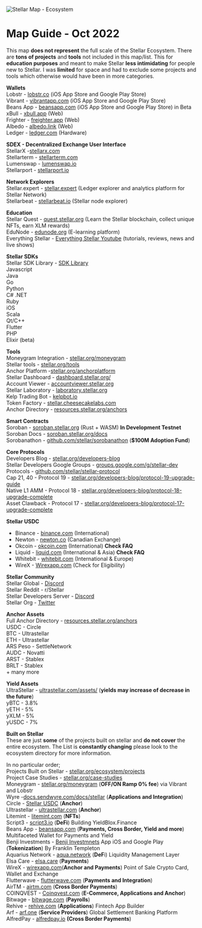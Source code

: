 ![Stellar Map - Ecosystem](https://user-images.githubusercontent.com/45983304/197403463-b0aae3cf-565d-42d9-8d40-c70278678998.png)


# Map Guide - Oct 2022  
This map **does not represent** the full scale of the Stellar Ecosystem. There are **tons of projects** and **tools** not included in this map/list. This for **education purposes** and meant to make Stellar **less intimidating** for people new to Stellar. I was **limited** for space and had to exclude some projects and tools which otherwise would have been in more categories.
  
**Wallets**  
Lobstr - [lobstr.co](https://lobstr.co) (iOS App Store and Google Play Store)  
Vibrant - [vibrantapp.com](https://vibrantapp.com) (iOS App Store and Google Play Store)  
Beans App - [beansapp.com](https://beansapp.com) (iOS App Store and Google Play Store) in Beta  
xBull - [xbull.app](https://xbull.app) (Web)  
Frighter - [freighter.app](https://freighter.app) (Web)  
Albedo - [albedo.link](https://albedo.link) (Web)  
Ledger - [ledger.com](https://ledger.com) (Hardware)  

**SDEX - Decentralized Exchange User Interface**  
StellarX -[stellarx.com](https://www.stellarx.com/)  
Stellarterm - [stellarterm.com](https://stellarterm.com)  
Lumenswap - [lumenswap.io](https://lumenswap.io)  
Stellarport - [stellarport.io](https://stellarport.io)  

**Network Explorers**  
Stellar.expert - [stellar.expert](https://stellar.expert) (Ledger explorer and analytics platform for Stellar Network)  
Stellarbeat - [stellarbeat.io](https://stellarbeat.io) (Stellar node explorer)  

**Education**  
Stellar Quest - [quest.stellar.org](https://quest.stellar.org) (Learn the Stellar blockchain, collect unique NFTs, earn XLM rewards)  
EduNode - [edunode.org](https://edunode.org) (E-learning platform)  
Everything Stellar - [Everything Stellar Youtube](https://www.youtube.com/channel/UC2VoQ7nkSG1CDLoSIySq3Vw) (tutorials, reviews, news and live shows)  

**Stellar SDKs**  
Stellar SDK Library - [SDK Library](https://developers.stellar.org/docs/tools-and-sdks)  
Javascript  
Java  
Go  
Python  
C# .NET  
Ruby  
iOS  
Scala  
Qt/C++  
Flutter  
PHP  
Elixir (beta)  

**Tools**  
Moneygram Integration - [stellar.org/moneygram](https://stellar.org/moneygram)  
Stellar tools - [stellar.org/tools](https://stellar.org/tools)  
Anchor Platform -[stellar.org/anchorplatform](https://stellar.org/anchorplatform)  
Stellar Dashboard - [dashboard.stellar.org/](https://dashboard.stellar.org/)  
Account Viewer - [accountviewer.stellar.org](https://accountviewer.stellar.org)  
Stellar Laboratory - [laboratory.stellar.org](https://laboratory.stellar.org)  
Kelp Trading Bot - [kelpbot.io](https://kelpbot.io)  
Token Factory - [stellar.cheesecakelabs.com](https://stellar.cheesecakelabs.com)  
Anchor Directory - [resources.stellar.org/anchors](https://resources.stellar.org/anchors)  

**Smart Contracts**  
Soroban - [soroban.stellar.org](https://soroban.stellar.org) (Rust + WASM) **In Development Testnet**  
Soroban Docs - [soroban.stellar.org/docs](https://soroban.stellar.org/docs)  
Sorobanathon - [github.com/stellar/sorobanathon](https://github.com/stellar/sorobanathon) (**$100M Adoption Fund**)
  
**Core Protocols**  
Developers Blog - [stellar.org/developers-blog](https://stellar.org/developers-blog)  
Stellar Developers Google Groups - [groups.google.com/g/stellar-dev](https://groups.google.com/g/stellar-dev)  
Protocols - [github.com/stellar/stellar-protocol](https://github.com/stellar/stellar-protocol)  
Cap 21, 40 - Protocol 19 - [stellar.org/developers-blog/protocol-19-upgrade-guide](https://stellar.org/developers-blog/protocol-19-upgrade-guide)  
Native L1 AMM - Protocol 18 - [stellar.org/developers-blog/protocol-18-upgrade-complete](https://stellar.org/developers-blog/protocol-18-upgrade-complete)  
Asset Clawback - Protocol 17 - [stellar.org/developers-blog/protocol-17-upgrade-complete](https://stellar.org/developers-blog/protocol-17-upgrade-complete)  

**Stellar USDC**  
 - Binance - [binance.com](https://binance.com) (International)  
 - Newton - [newton.co](https://www.newton.co/) (Canadian Exchange)  
 - Okcoin - [okcoin.com](https://okcoin.com) (International) **Check FAQ** 
 - Liquid - [liquid.com](https://www.liquid.com) (International & Asia) **Check FAQ**  
 - Whitebit - [whitebit.com](https://whitebit.com) (International & Europe) 
 - WireX - [Wirexapp.com](https://wirexapp.com/en) (Check for Eligibility)


**Stellar Community**  
Stellar Global - [Discord](https://discord.com/invite/NYubt9e)  
Stellar Reddit - r/Stellar  
Stellar Developers Server - [Discord](https://discord.com/invite/6ZCcYqbC96)  
Stellar Org - [Twitter](https://twitter.com/StellarOrg)  

**Anchor Assets**  
Full Anchor Directory - [resources.stellar.org/anchors](https://resources.stellar.org/anchors)  
USDC - Circle  
BTC - Ultrastellar  
ETH - Ultrastellar  
ARS Peso - SettleNetwork  
AUDC - Novatti  
ARST - Stablex  
BRLT - Stablex  
\+ many more  

**Yield Assets**  
UltraStellar - [ultrastellar.com/assets/](https://ultrastellar.com/assets/) (**yields may increase of decrease in the future**)  
yBTC - 3.8%  
yETH - 5%  
yXLM - 5%  
yUSDC - 7%  

**Built on Stellar**  
These are just **some** of the projects built on stellar and **do not cover** the entire ecosystem. The List is **constantly changing** please look to the ecosystem directory for more information.

In no particular order;  
Projects Built on Stellar - [stellar.org/ecosystem/projects](https://stellar.org/ecosystem/projects)  
Project Case Studies - [stellar.org/case-studies](https://stellar.org/case-studies)  
Moneygram - [stellar.org/moneygram](https://stellar.org/moneygram) (**OFF/ON Ramp 0% fee**) via Vibrant and Lobstr  
Wyre -[docs.sendwyre.com/docs/stellar](https://docs.sendwyre.com/docs/stellar) (**Applications and Integration**)  
Circle - [Stellar USDC](https://www.circle.com/en/usdc-multichain/stellar) (**Anchor**)  
Ultrastellar - [ultrastellar.com](https://ultrastellar.com) (**Anchor**)  
Litemint - [litemint.com](https://litemint.com) (**NFTs**)  
Script3 - [script3.io](https://www.script3.io/) (**DeFi**) Building YieldBlox.Finance  
Beans App - [beansapp.com](https://beansapp.com) (**Payments, Cross Border, Yield and more**) Multifaceted Wallet for Payments and Yield  
Benji Investments - [Benji Investmnets](https://benjiinvestments.com/) App iOS and Google Play (**Tokenization**) By Franklin Templeton  
Aquarius Network - [aqua.network](https://aqua.network) (**DeF**i)  Liquidity Management Layer  
Elsa Care - [elsa.care](https://www.elsa.care/)  (**Payments**)  
WireX - [wirexapp.com](https://wirexapp.com/en)(**Anchor and Payments**) Point of Sale Crypto Card, Wallet and Exchange  
Flutterwave - [flutterwave.com](https://flutterwave.com) (**Payments and Integration**)  
AirTM - [airtm.com](https://airtm.com) (**Cross Border Payments**)  
COINQVEST - [Coinqvest.com](https://www.coinqvest.com/) (**E-Commerce, Applications and Anchor**)  
Bitwage - [bitwage.com](https://bitwage.com) (**Payrolls**)  
Rehive - [rehive.com](https://rehive.com) (**Applications**)  Fintech App Builder  
Arf - [arf.one](https://arf.one) (**Service Providers**)  Global Settlement Banking Platform  
AlfredPay - [alfredpay.io](https://alfredpay.io) **(Cross Border Payments**)
